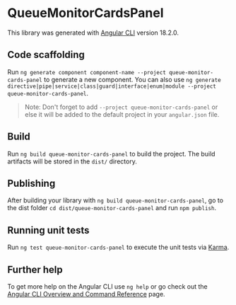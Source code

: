 # QueueMonitorCardsPanel

This library was generated with [Angular CLI](https://github.com/angular/angular-cli) version 18.2.0.

## Code scaffolding

Run `ng generate component component-name --project queue-monitor-cards-panel` to generate a new component. You can also use `ng generate directive|pipe|service|class|guard|interface|enum|module --project queue-monitor-cards-panel`.
> Note: Don't forget to add `--project queue-monitor-cards-panel` or else it will be added to the default project in your `angular.json` file. 

## Build

Run `ng build queue-monitor-cards-panel` to build the project. The build artifacts will be stored in the `dist/` directory.

## Publishing

After building your library with `ng build queue-monitor-cards-panel`, go to the dist folder `cd dist/queue-monitor-cards-panel` and run `npm publish`.

## Running unit tests

Run `ng test queue-monitor-cards-panel` to execute the unit tests via [Karma](https://karma-runner.github.io).

## Further help

To get more help on the Angular CLI use `ng help` or go check out the [Angular CLI Overview and Command Reference](https://angular.dev/tools/cli) page.
